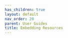 ```yaml
---
has_children: true
layout: default
nav_order: 20
parent: User Guides
title: Embedding Resources
---
```


